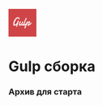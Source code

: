

<p><img style="margin-bottom:0px;" src="ImgReadme/gulp-logo.svg" height="55"/> <h1>Gulp сборка</h1></p>

<h3 align="left">Архив для старта</h3>
